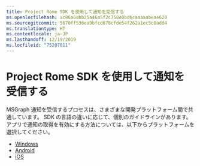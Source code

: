 ```yaml
---
title: Project Rome SDK を使用して通知を受信する
ms.openlocfilehash: ac86a6abb25a46a5f2c758e0bd6caaaaabeae620
ms.sourcegitcommit: 5670ff536ea9bfcd678cfde54f262a1ec5c8add4
ms.translationtype: HT
ms.contentlocale: ja-JP
ms.lasthandoff: 12/19/2019
ms.locfileid: "75207811"
---
```

# <a name="receiving-notifications-using-the-project-rome-sdk"></a>Project Rome SDK を使用して通知を受信する

MSGraph 通知を受信するプロセスは、さまざまな開発プラットフォーム間で共通しています。 SDK の言語の違いに応じて、個別のガイドラインがあります。 アプリで通知の取得を有効にする方法については、以下からプラットフォームを選択してください。

* [Windows](how-to-guide-for-windows.md)
* [Android](how-to-guide-for-android.md)
* [iOS](how-to-guide-for-ios.md)
